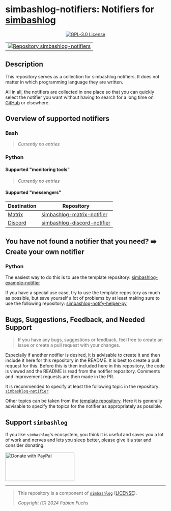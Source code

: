 # simbashlog-notifiers: Notifiers for [simbashlog](https://github.com/fuchs-fabian/simbashlog)

<p align="center">
  <a href="./LICENSE">
    <img alt="GPL-3.0 License" src="https://img.shields.io/badge/GitHub-GPL--3.0-informational">
  </a>
</p>

<div align="center">
  <table>
    <tr>
      <td>
        <a href="https://github.com/fuchs-fabian/simbashlog-notifiers">
          <img src="https://github-readme-stats.vercel.app/api/pin/?username=fuchs-fabian&repo=simbashlog-notifiers&theme=holi&hide_border=true&border_radius=10" alt="Repository simbashlog-notifiers"/>
        </a>
      </td>
    </tr>
  </table>
</div>

## Description

This repository serves as a collection for simbashlog notifiers. It does not matter in which programming language they are written.

All in all, the notifiers are collected in one place so that you can quickly select the notifier you want without having to search for a long time on [GitHub](https://github.com/) or elsewhere.

## Overview of supported notifiers

### Bash

> _Currently no entries_

### Python

#### Supported "monitoring tools"

> _Currently no entries_

#### Supported "messengers"

| Destination                     | Repository                                                                                 |
|---------------------------------|--------------------------------------------------------------------------------------------|
| [Matrix](https://matrix.org/)   | [simbashlog-matrix-notifier](https://github.com/fuchs-fabian/simbashlog-matrix-notifier)   |
| [Discord](https://discord.com/) | [simbashlog-discord-notifier](https://github.com/fuchs-fabian/simbashlog-discord-notifier) |

## You have not found a notifier that you need? ➡️ Create your own notifier

### Python

The easiest way to do this is to use the template repository: [simbashlog-example-notifier](https://github.com/fuchs-fabian/simbashlog-example-notifier)

If you have a special use case, try to use the template repository as much as possible, but save yourself a lot of problems by at least making sure to use the following repository: [simbashlog-notify-helper-py](https://github.com/fuchs-fabian/simbashlog-notify-helper-py)

## Bugs, Suggestions, Feedback, and Needed Support

> If you have any bugs, suggestions or feedback, feel free to create an issue or create a pull request with your changes.

Especially if another notifier is desired, it is advisable to create it and then include it here for this repository in the README. It is best to create a pull request for this. Before this is then included here in this repository, the code is viewed and the README is read from the notifier repository. Comments and improvement requests are then made in the PR.

It is recommended to specify at least the following topic in the repository: [`simbashlog-notifier`](https://github.com/topics/simbashlog-notifier)

Other topics can be taken from the [template repository](https://github.com/fuchs-fabian/simbashlog-example-notifier). Here it is generally advisable to specify the topics for the notifier as appropriately as possible.

## Support `simbashlog`

If you like `simbashlog`'s ecosystem, you think it is useful and saves you a lot of work and nerves and lets you sleep better, please give it a star and consider donating.

<a href="https://www.paypal.com/donate/?hosted_button_id=4G9X8TDNYYNKG" target="_blank">
  <!--
    https://github.com/stefan-niedermann/paypal-donate-button
  -->
  <img src="https://raw.githubusercontent.com/stefan-niedermann/paypal-donate-button/master/paypal-donate-button.png" style="height: 90px; width: 217px;" alt="Donate with PayPal"/>
</a>

---

> This repository is a component of [`simbashlog`](https://github.com/fuchs-fabian/simbashlog) ([LICENSE](https://github.com/fuchs-fabian/simbashlog/blob/main/LICENSE)).
>
> *Copyright (C) 2024 Fabian Fuchs*
